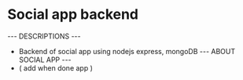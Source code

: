 # Social app backend
--- DESCRIPTIONS ---
- Backend of social app using nodejs express, mongoDB
--- ABOUT SOCIAL APP ---
- ( add when done app )
